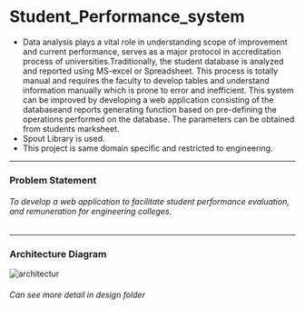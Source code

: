 # Student_Performance_system

- Data analysis plays a vital role in understanding scope of improvement and current performance, serves as a major protocol in accreditation process of universities.Traditionally, the student database is analyzed and reported using MS-excel or Spreadsheet. This process is totally manual and requires the faculty to develop tables and understand information manually which is prone to error and inefficient. This system can be improved by developing a web application consisting of the databaseand reports generating function based on pre-defining the operations performed on the database. The parameters can be obtained from students marksheet.
- Spout Library is used.
- This project is same domain specific and restricted to engineering.
-----------------------------------------------------------------------------------------------------------------------------------------------------------------------------------------------------------------------
### Problem Statement
###### To develop a web application to facilitate student performance evaluation, and remuneration for engineering colleges. 
------------------------------------------------------------------------------------------------------------------------------------------------------------------------------------------------------------------
### Architecture Diagram

![architectur](https://github.com/AkankshaGai/Student_Performance_system/assets/92912422/141c1f7a-b543-40a3-a6bc-cb15339710ff)

###### Can see more detail in design folder
